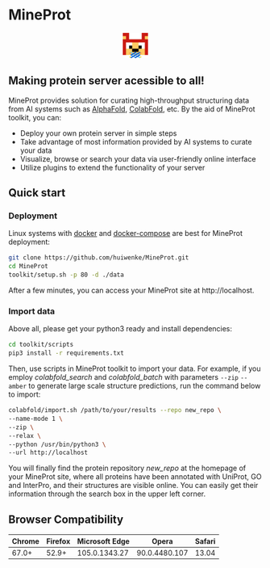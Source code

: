 # MineProt
<p align="center"><img src="./web/assets/img/logo.png" height="50"/></p>

## Making protein server acessible to all!
MineProt provides solution for curating high-throughput structuring data from AI systems such as [AlphaFold](https://github.com/deepmind/alphafold), [ColabFold](https://github.com/sokrypton/ColabFold), etc. By the aid of MineProt toolkit, you can:
- Deploy your own protein server in simple steps
- Take advantage of most information provided by AI systems to curate your data
- Visualize, browse or search your data via user-friendly online interface
- Utilize plugins to extend the functionality of your server

## Quick start
### Deployment
Linux systems with [docker](https://www.docker.com/) and [docker-compose](https://github.com/docker/compose) are best for MineProt deployment:
```bash
git clone https://github.com/huiwenke/MineProt.git
cd MineProt
toolkit/setup.sh -p 80 -d ./data
```
After a few minutes, you can access your MineProt site at http://localhost.
### Import data
Above all, please get your python3 ready and install dependencies:
```bash
cd toolkit/scripts
pip3 install -r requirements.txt
```
Then, use scripts in MineProt toolkit to import your data. For example, if you employ *colabfold_search* and *colabfold_batch* with parameters `--zip` `--amber` to generate large scale structure predictions, run the command below to import:
```bash
colabfold/import.sh /path/to/your/results --repo new_repo \
--name-mode 1 \
--zip \
--relax \
--python /usr/bin/python3 \
--url http://localhost
```
You will finally find the protein repository *new_repo* at the homepage of your MineProt site, where all proteins have been annotated with UniProt, GO and InterPro, and their structures are visible online. You can easily get their information through the search box in the upper left corner.
## Browser Compatibility
| Chrome | Firefox | Microsoft Edge | Opera | Safari |
| ------ | ------- | -------------- | ----------------- | ------ |
| 67.0+  | 52.9+   | 105.0.1343.27   | 90.0.4480.107      | 13.04  |